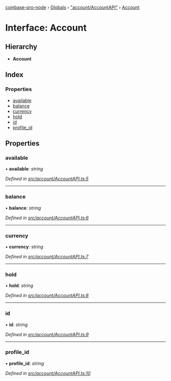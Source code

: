[coinbase-pro-node](../README.md) › [Globals](../globals.md) › ["account/AccountAPI"](../modules/_account_accountapi_.md) › [Account](_account_accountapi_.account.md)

# Interface: Account

## Hierarchy

- **Account**

## Index

### Properties

- [available](_account_accountapi_.account.md#available)
- [balance](_account_accountapi_.account.md#balance)
- [currency](_account_accountapi_.account.md#currency)
- [hold](_account_accountapi_.account.md#hold)
- [id](_account_accountapi_.account.md#id)
- [profile_id](_account_accountapi_.account.md#profile_id)

## Properties

### available

• **available**: _string_

_Defined in [src/account/AccountAPI.ts:5](https://github.com/bennyn/coinbase-pro-node/blob/128ca39/src/account/AccountAPI.ts#L5)_

---

### balance

• **balance**: _string_

_Defined in [src/account/AccountAPI.ts:6](https://github.com/bennyn/coinbase-pro-node/blob/128ca39/src/account/AccountAPI.ts#L6)_

---

### currency

• **currency**: _string_

_Defined in [src/account/AccountAPI.ts:7](https://github.com/bennyn/coinbase-pro-node/blob/128ca39/src/account/AccountAPI.ts#L7)_

---

### hold

• **hold**: _string_

_Defined in [src/account/AccountAPI.ts:8](https://github.com/bennyn/coinbase-pro-node/blob/128ca39/src/account/AccountAPI.ts#L8)_

---

### id

• **id**: _string_

_Defined in [src/account/AccountAPI.ts:9](https://github.com/bennyn/coinbase-pro-node/blob/128ca39/src/account/AccountAPI.ts#L9)_

---

### profile_id

• **profile_id**: _string_

_Defined in [src/account/AccountAPI.ts:10](https://github.com/bennyn/coinbase-pro-node/blob/128ca39/src/account/AccountAPI.ts#L10)_
